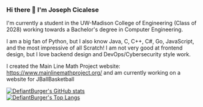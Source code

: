 ### Hi there 👋 I'm Joseph Cicalese

I'm currently a student in the UW-Madison College of Engineering (Class of 2028) working towards a Bachelor's degree in Computer Engineering.

I am a big fan of Python, but I also know Java, C, C++, C#, Go, JavaScript, and the most impressive of all Scratch!
I am not very good at frontend design, but I love backend design and DevOps/Cybersecurity style work.

I created the Main Line Math Project website: https://www.mainlinemathproject.org/ and am currently working on a website for JBallBasketball

[![DefiantBurger's GitHub stats](https://github-readme-stats.vercel.app/api?username=DefiantBurger&show_icons=true&theme=darcula)](https://github.com/anuraghazra/github-readme-stats)
<br />
[![DefiantBurger's Top Langs](https://github-readme-stats.vercel.app/api/top-langs/?username=DefiantBurger&show_icons=true&theme=darcula)](https://github.com/anuraghazra/github-readme-stats)

<!--
**DefiantBurger/DefiantBurger** is a ✨ _special_ ✨ repository because its `README.md` (this file) appears on your GitHub profile.

Here are some ideas to get you started:

- 🔭 I’m currently working on ...
- 🌱 I’m currently learning ...
- 👯 I’m looking to collaborate on ...
- 🤔 I’m looking for help with ...
- 💬 Ask me about ...
- 📫 How to reach me: ...
- 😄 Pronouns: ...
- ⚡ Fun fact: ...
-->
